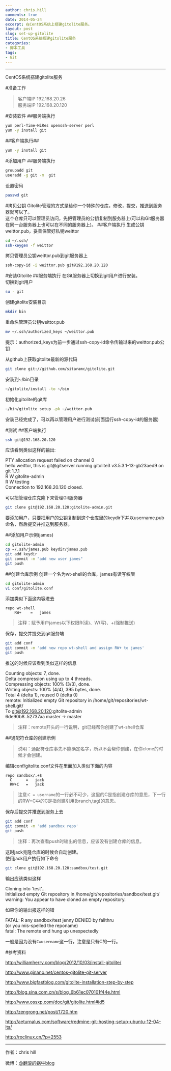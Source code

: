 ```yaml
---
author: chris.hill
comments: true
date: 2014-05-24 
excerpt: 在CentOS系统上搭建gitolite服务。
layout: post
slug: set-up-gitolite
title: CentOS系统搭建gitolite服务
categories:
- 脚本工具
tags:
- Git
---
```


* * *





CentOS系统搭建gitolite服务

#准备工作

>客户端IP    192.168.20.26    
>服务端IP    192.168.20.120

#安装软件
##服务端执行

```bash
yum perl-Time-HiRes openssh-server perl 
yum -y install git
```
##客户端执行##

```bash
yum -y install git
```
#添加用户
##服务端执行

```bash
groupadd git
useradd -g git -m  git
```
设置密码 

```bash
passwd git
```

<!-- more -->


#拷贝公钥
Gitolite管理的方式是给你一个特殊的仓库，修改，提交，推送到服务器就可以了。    
这个仓库只可以管理员访问，先把管理员的公钥复制到服务器上(可以和Git服务器在同一台服务器上也可以在不同的服务器上)。
##客户端执行
生成公钥weittor.pub，妥善保管好私钥weittor

```bash
cd ~/.ssh/
ssh-keygen -f weittor
```

拷贝管理员公钥weittor.pub到git服务器上

```bash
ssh-copy-id -i weittor.pub git@192.168.20.120
```
 
#安装Gitolite
##服务端执行
在Git服务器上切换到git用户进行安装。   
切换到git用户

```bash
su - git
```
 
创建gitolite安装目录

```bash
mkdir bin
```
重命名管理员公钥weittor.pub

```bash
mv ~/.ssh/authorized_keys ~/weittor.pub
```
提示：authorized_keys为前一步通过ssh-copy-id命令传输过来的weittor.pub公钥

从github上获取gitolite最新的源代码

```bash
git clone git://github.com/sitaramc/gitolite.git
```
安装到~/bin目录

```bash
~/gitolite/install -to ~/bin
```

初始化gitolite的git库

```bash
~/bin/gitolite setup -pk ~/weittor.pub
```
安装已经完成了，可以再以管理用户进行测试(前面运行ssh-copy-id的服务器)
 
#测试
##客户端执行

```bash
ssh git@192.168.20.120
```
应该看到类似这样的输出:

> 
PTY allocation request failed on channel 0    
hello weittor, this is git@gitserver running gitolite3 v3.5.3.1-13-gb23aed9 on git 1.7.1    
            R W gitolite-admin   
            R W testing    
Connection to 192.168.20.120 closed.   

 

可以把管理仓库克隆下来管理Git服务器

```bash
git clone git@192.168.20.120:gitolite-admin.git
```
要添加用户，只要把用户的公钥复制到这个仓库里的keydir下并以username.pub命名，然后提交并推送到服务器。

##添加用户示例(james)

```bash
cd gitolite-admin
cp ~/.ssh/james.pub keydir/james.pub
git add keydir
git commit -m "add new user james"
git push
```
 
##创建仓库示例
创建一个名为wt-shell的仓库，james有读写权限

```bash
cd gitolite-admin
vi conf/gitolite.conf
```
添加类似下面这内容进去

```
repo wt-shell    
    RW+    =   james
```
>注释：赋予用户james以下权限R(读)、W(写)、+(强制推送)

保存，提交并提交到git服务端

```bash
git add conf
git commit -m 'add new repo wt-shell and assign RW+ to james'
git push
```
推送的时候应该看到类似这样的信息
> 
Counting objects: 7, done.    
Delta compression using up to 4 threads.   
Compressing objects: 100% (3/3), done.    
Writing objects: 100% (4/4), 395 bytes, done.   
Total 4 (delta 1), reused 0 (delta 0)   
remote: Initialized empty Git repository in /home/git/repositories/wt-shell.git/    
To git@192.168.20.120:gitolite-admin    
   6de90b8..52737aa  master -> master   

>注释：remote开头的一行说明，git已经帮你创建了wt-shell仓库

##通配符仓库的创建示例
>说明：通配符仓库事先不能确定名字，所以不会帮你创建，在你clone的时候才会创建。

编辑conf/gitolite.conf文件在里面加入类似下面的内容

```
repo sandbox/.+$    
  C      =   jack    
  RW+C   =   jack    
```
>注意:`C = username`的一行必不可少，这里的C是指创建仓库的意思，下一行的RW+C中的C是指创建引用(branch,tag)的意思。
 
保存后提交并推送到服务上去

```bash
git add conf
git commit -m 'add sandbox repo'
git push
```
>注释：再次查看push时输出的信息，应该没有创建仓库的信息。
 
这时jack克隆仓库的时候会自动创建。   
使用jack用户执行如下命令

```bash
git clone git@192.168.20.120:sandbox/test.git
```
输出应该类似这样
>
Cloning into 'test'...   
Initialized empty Git repository in /home/git/repositories/sandbox/test.git/  
warning: You appear to have cloned an empty repository.   

如果你的输出报这样的错
>
FATAL: R any sandbox/test jenny DENIED by fallthru  
(or you mis-spelled the reponame)   
fatal: The remote end hung up unexpectedly   

一般是因为没有`C=username`这一行，注意是只有C的一行。



#参考资料

<http://williamherry.com/blog/2012/10/03/install-gitolite/>     

<http://www.ginano.net/centos-gitolite-git-server>   

<http://www.bigfastblog.com/gitolite-installation-step-by-step>    

<http://blog.sina.com.cn/s/blog_6b61ec070101f44e.html>   

<http://www.ossxp.com/doc/git/gitolite.html#id5>   

<http://zengrong.net/post/1720.htm>   

<http://aeturnalus.com/software/redmine-git-hosting-setup-ubuntu-12-04-lts/>    

<http://roclinux.cn/?p=2553>   





* * *


作者：chris hill



微博：[@翻滚的蜗牛blog](http://www.weibo.com/weittor)




